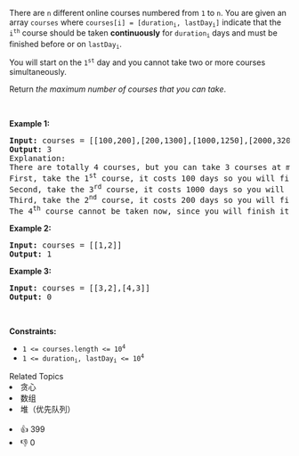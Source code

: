 <p>There are <code>n</code> different online courses numbered from <code>1</code> to <code>n</code>. You are given an array <code>courses</code> where <code>courses[i] = [duration<sub>i</sub>, lastDay<sub>i</sub>]</code> indicate that the <code>i<sup>th</sup></code> course should be taken <b>continuously</b> for <code>duration<sub>i</sub></code> days and must be finished before or on <code>lastDay<sub>i</sub></code>.</p>

<p>You will start on the <code>1<sup>st</sup></code> day and you cannot take two or more courses simultaneously.</p>

<p>Return <em>the maximum number of courses that you can take</em>.</p>

<p>&nbsp;</p> 
<p><strong class="example">Example 1:</strong></p>

<pre>
<strong>Input:</strong> courses = [[100,200],[200,1300],[1000,1250],[2000,3200]]
<strong>Output:</strong> 3
Explanation: 
There are totally 4 courses, but you can take 3 courses at most:
First, take the 1<sup>st</sup> course, it costs 100 days so you will finish it on the 100<sup>th</sup> day, and ready to take the next course on the 101<sup>st</sup> day.
Second, take the 3<sup>rd</sup> course, it costs 1000 days so you will finish it on the 1100<sup>th</sup> day, and ready to take the next course on the 1101<sup>st</sup> day. 
Third, take the 2<sup>nd</sup> course, it costs 200 days so you will finish it on the 1300<sup>th</sup> day. 
The 4<sup>th</sup> course cannot be taken now, since you will finish it on the 3300<sup>th</sup> day, which exceeds the closed date.
</pre>

<p><strong class="example">Example 2:</strong></p>

<pre>
<strong>Input:</strong> courses = [[1,2]]
<strong>Output:</strong> 1
</pre>

<p><strong class="example">Example 3:</strong></p>

<pre>
<strong>Input:</strong> courses = [[3,2],[4,3]]
<strong>Output:</strong> 0
</pre>

<p>&nbsp;</p> 
<p><strong>Constraints:</strong></p>

<ul> 
 <li><code>1 &lt;= courses.length &lt;= 10<sup>4</sup></code></li> 
 <li><code>1 &lt;= duration<sub>i</sub>, lastDay<sub>i</sub> &lt;= 10<sup>4</sup></code></li> 
</ul>

<div><div>Related Topics</div><div><li>贪心</li><li>数组</li><li>堆（优先队列）</li></div></div><br><div><li>👍 399</li><li>👎 0</li></div>